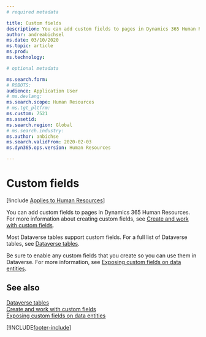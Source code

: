 ```yaml
---
# required metadata

title: Custom fields
description: You can add custom fields to pages in Dynamics 365 Human Resources. 
author: andreabichsel
ms.date: 03/10/2020
ms.topic: article
ms.prod: 
ms.technology: 

# optional metadata

ms.search.form: 
# ROBOTS: 
audience: Application User
# ms.devlang: 
ms.search.scope: Human Resources
# ms.tgt_pltfrm: 
ms.custom: 7521
ms.assetid: 
ms.search.region: Global
# ms.search.industry: 
ms.author: anbichse
ms.search.validFrom: 2020-02-03
ms.dyn365.ops.version: Human Resources

---
```


# Custom fields

[!include [Applies to Human Resources](../includes/applies-to-hr.md)]



You can add custom fields to pages in Dynamics 365 Human Resources. For more information about creating custom fields, see [Create and work with custom fields](/dynamics365/unified-operations/fin-and-ops/get-started/user-defined-fields).

Most Dataverse tables support custom fields. For a full list of Dataverse tables, see [Dataverse tables](./hr-developer-entities.md). 

Be sure to enable any custom fields that you create so you can use them in Dataverse. For more information, see [Exposing custom fields on data entities](/dynamics365/unified-operations/fin-and-ops/get-started/user-defined-fields#exposing-custom-fields-on-data-entities).

## See also

[Dataverse tables](./hr-developer-entities.md)</br>
[Create and work with custom fields](/dynamics365/unified-operations/fin-and-ops/get-started/user-defined-fields)</br>
[Exposing custom fields on data entities](/dynamics365/unified-operations/fin-and-ops/get-started/user-defined-fields#exposing-custom-fields-on-data-entities)

[!INCLUDE[footer-include](../includes/footer-banner.md)]